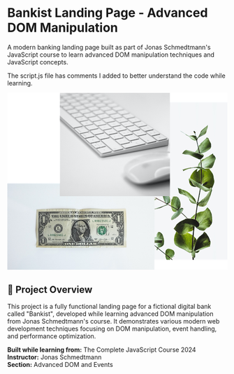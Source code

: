 # Bankist Landing Page - Advanced DOM Manipulation

A modern banking landing page built as part of Jonas Schmedtmann's JavaScript course to learn advanced DOM manipulation techniques and JavaScript concepts.

The script.js file has comments I added to better understand the code while learning.

![Bankist Preview](img/hero.png)

## 🎯 Project Overview

This project is a fully functional landing page for a fictional digital bank called "Bankist", developed while learning advanced DOM manipulation from Jonas Schmedtmann's course. It demonstrates various modern web development techniques focusing on DOM manipulation, event handling, and performance optimization.

**Built while learning from:** The Complete JavaScript Course 2024  
**Instructor:** Jonas Schmedtmann  
**Section:** Advanced DOM and Events

